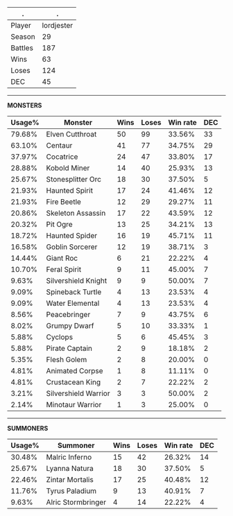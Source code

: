 .|.
|-|-
Player|lordjester
Season|29
Battles|187
Wins|63
Loses|124
DEC|45

---
**MONSTERS**

Usage%|Monster|Wins|Loses|Win rate|DEC|
-|-|-|-|-|-|
79.68%|Elven Cutthroat|50|99|33.56%|33|
63.10%|Centaur|41|77|34.75%|29|
37.97%|Cocatrice|24|47|33.80%|17|
28.88%|Kobold Miner|14|40|25.93%|13|
25.67%|Stonesplitter Orc|18|30|37.50%|5|
21.93%|Haunted Spirit|17|24|41.46%|12|
21.93%|Fire Beetle|12|29|29.27%|11|
20.86%|Skeleton Assassin|17|22|43.59%|12|
20.32%|Pit Ogre|13|25|34.21%|13|
18.72%|Haunted Spider|16|19|45.71%|11|
16.58%|Goblin Sorcerer|12|19|38.71%|3|
14.44%|Giant Roc|6|21|22.22%|4|
10.70%|Feral Spirit|9|11|45.00%|7|
9.63%|Silvershield Knight|9|9|50.00%|7|
9.09%|Spineback Turtle|4|13|23.53%|4|
9.09%|Water Elemental|4|13|23.53%|4|
8.56%|Peacebringer|7|9|43.75%|6|
8.02%|Grumpy Dwarf|5|10|33.33%|1|
5.88%|Cyclops|5|6|45.45%|3|
5.88%|Pirate Captain|2|9|18.18%|2|
5.35%|Flesh Golem|2|8|20.00%|0|
4.81%|Animated Corpse|1|8|11.11%|0|
4.81%|Crustacean King|2|7|22.22%|2|
3.21%|Silvershield Warrior|3|3|50.00%|2|
2.14%|Minotaur Warrior|1|3|25.00%|0|

---
**SUMMONERS**

Usage%|Summoner|Wins|Loses|Win rate|DEC|
-|-|-|-|-|-|
30.48%|Malric Inferno|15|42|26.32%|14|
25.67%|Lyanna Natura|18|30|37.50%|5|
22.46%|Zintar Mortalis|17|25|40.48%|12|
11.76%|Tyrus Paladium|9|13|40.91%|7|
9.63%|Alric Stormbringer|4|14|22.22%|4|
